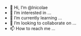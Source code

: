 - 👋 Hi, I’m @lnicolae
- 👀 I’m interested in ...
- 🌱 I’m currently learning ...
- 💞️ I’m looking to collaborate on ...
- 📫 How to reach me ...

<!---
lnicolae/lnicolae is a ✨ special ✨ repository because its `README.md` (this file) appears on your GitHub profile.
You can click the Preview link to take a look at your changes.
--->
